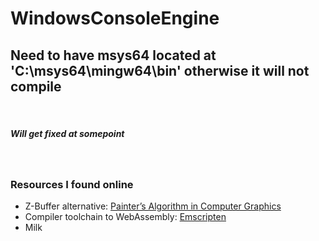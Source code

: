 # WindowsConsoleEngine

<h2>Need to have msys64 located at 'C:\msys64\mingw64\bin' otherwise it will not compile</h2>
<br>
<h5>Will get fixed at somepoint</h5>
<br>
<h3> Resources I found online</h3>
<ul>
  <li>Z-Buffer alternative: <a href="https://www.geeksforgeeks.org/painters-algorithm-in-computer-graphics/">Painter’s Algorithm in Computer Graphics</a></li>
  <li>Compiler toolchain to WebAssembly: <a href="https://emscripten.org/docs/introducing_emscripten/about_emscripten.html">Emscripten</a></li>
  <li>Milk</li>
</ul>